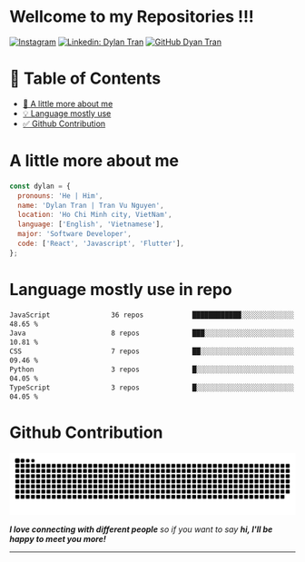 # Wellcome to my Repositories !!!

[![Instagram](https://img.shields.io/badge/instagram-%23E4405F.svg?&style=for-the-badge&logo=instagram&logoColor=white&color=071A2C)](https://instagram.com/nguyeen.nguyeen)
[![Linkedin: Dylan Tran](https://img.shields.io/badge/DylanTran-blue?style=for-the-badge&logo=Linkedin&logoColor=white&color=071A2C&link=https://www.linkedin.com/in/tran-dylan/)](https://www.linkedin.com/in/tran-dylan/)
[![GitHub Dyan Tran](https://img.shields.io/github/followers/dylan1607?label=follow&style=for-the-badge&logo=Github&logoColor=white&color=071A2C)](https://github.com/dylan1607)

# 📖 Table of Contents

- [📌 A little more about me ](#-a-little-more-about-me-)
- [💡 Language mostly use ](#-language-mostly-use-in-repo-)
- [✅ Github Contribution ](#-github-contribution-)

# A little more about me

```javascript
const dylan = {
  pronouns: 'He | Him',
  name: 'Dylan Tran | Tran Vu Nguyen',
  location: 'Ho Chi Minh city, VietNam',
  language: ['English', 'Vietnamese'],
  major: 'Software Developer',
  code: ['React', 'Javascript', 'Flutter'],
};
```

# Language mostly use in repo

```text
JavaScript               36 repos            ████████████░░░░░░░░░░░░░   48.65 % 
Java                     8 repos             ███░░░░░░░░░░░░░░░░░░░░░░   10.81 % 
CSS                      7 repos             ██░░░░░░░░░░░░░░░░░░░░░░░   09.46 % 
Python                   3 repos             █░░░░░░░░░░░░░░░░░░░░░░░░   04.05 % 
TypeScript               3 repos             █░░░░░░░░░░░░░░░░░░░░░░░░   04.05 % 
```

# Github Contribution

<img src="https://github.com/Platane/snk/raw/output/github-contribution-grid-snake.svg" alt="" style="max-width: 100%;">

<em><b>I love connecting with different people</b> so if you want to say <b>hi, I'll be happy to meet you more!</b></em>

---
